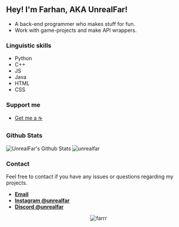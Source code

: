 ## Hey! I'm Farhan, AKA UnrealFar!
- A back-end programmer who makes stuff for fun.
- Work with game-projects and make API wrappers.

### Linguistic skills
- Python
- C++
- JS
- Java
- HTML
- CSS

### Support me
- [Get me a   ☕](https://ko-fi.com/farrr)

### Github Stats
<img align="left" alt="UnrealFar's Github Stats" src="https://github-readme-stats.vercel.app/api?username=UnrealFar&count_private=true&show_icons=true&theme=radical&border_radius=20&width=200&height=200">
<img align="center" src="https://github-readme-stats.vercel.app/api/top-langs/?username=UnrealFar&layout=compact&show_icons=true&title_color=eed49f&text_color=b7bdf8&icon_color=a6da95&bg_color=181926&border_color=c6a0f6&border_radius=20&width=200&height=200" alt = "unrealfar">
<br>

### Contact
Feel free to contact if you have any issues or questions regarding my projects.
- [**Email**](mailto:15farhanahmed06@gmail.com)
- [**Instagram @unrealfar**](https://instagram.com/unrealfar)
- [**Discord @unrealfar**](https://discord.com/users/859996173943177226)


<p align="center"> <img src="https://komarev.com/ghpvc/?username=farrr&label=Profile%20views&color=0e75b6&style=flat" alt="farrr"/> </p>
